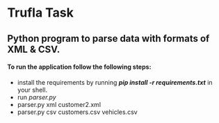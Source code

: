 # Trufla Task
## Python program to parse data with formats of XML & CSV.

#### To run the application follow the following steps:
* install the requirements by running _**pip install -r requirements.txt**_ in your shell.
* run _parser.py <format> <files>_
 * parser.py xml customer2.xml
 * parser.py csv customers.csv vehicles.csv